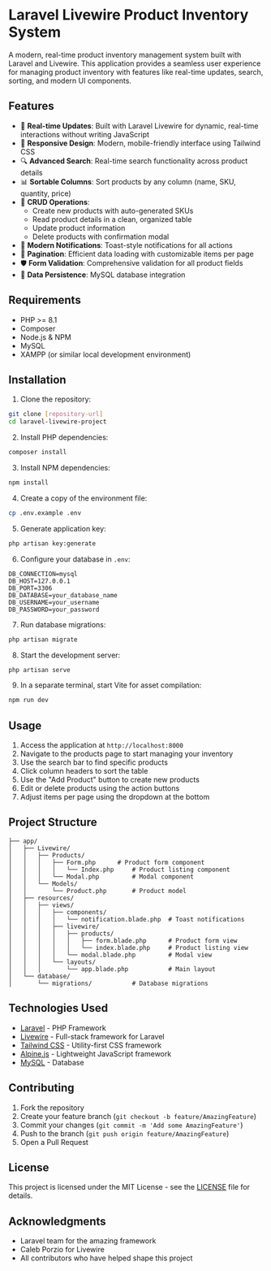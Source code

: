 # Laravel Livewire Product Inventory System

A modern, real-time product inventory management system built with Laravel and Livewire. This application provides a seamless user experience for managing product inventory with features like real-time updates, search, sorting, and modern UI components.

## Features

- 🚀 **Real-time Updates**: Built with Laravel Livewire for dynamic, real-time interactions without writing JavaScript
- 📱 **Responsive Design**: Modern, mobile-friendly interface using Tailwind CSS
- 🔍 **Advanced Search**: Real-time search functionality across product details
- 📊 **Sortable Columns**: Sort products by any column (name, SKU, quantity, price)
- 📝 **CRUD Operations**: 
  - Create new products with auto-generated SKUs
  - Read product details in a clean, organized table
  - Update product information
  - Delete products with confirmation modal
- 🔔 **Modern Notifications**: Toast-style notifications for all actions
- 🎯 **Pagination**: Efficient data loading with customizable items per page
- 🛡️ **Form Validation**: Comprehensive validation for all product fields
- 💾 **Data Persistence**: MySQL database integration

## Requirements

- PHP >= 8.1
- Composer
- Node.js & NPM
- MySQL
- XAMPP (or similar local development environment)

## Installation

1. Clone the repository:
```bash
git clone [repository-url]
cd laravel-livewire-project
```

2. Install PHP dependencies:
```bash
composer install
```

3. Install NPM dependencies:
```bash
npm install
```

4. Create a copy of the environment file:
```bash
cp .env.example .env
```

5. Generate application key:
```bash
php artisan key:generate
```

6. Configure your database in `.env`:
```env
DB_CONNECTION=mysql
DB_HOST=127.0.0.1
DB_PORT=3306
DB_DATABASE=your_database_name
DB_USERNAME=your_username
DB_PASSWORD=your_password
```

7. Run database migrations:
```bash
php artisan migrate
```

8. Start the development server:
```bash
php artisan serve
```

9. In a separate terminal, start Vite for asset compilation:
```bash
npm run dev
```

## Usage

1. Access the application at `http://localhost:8000`
2. Navigate to the products page to start managing your inventory
3. Use the search bar to find specific products
4. Click column headers to sort the table
5. Use the "Add Product" button to create new products
6. Edit or delete products using the action buttons
7. Adjust items per page using the dropdown at the bottom

## Project Structure

```
├── app/
│   ├── Livewire/
│   │   ├── Products/
│   │   │   ├── Form.php      # Product form component
│   │   │   │   └── Index.php     # Product listing component
│   │   │   └── Modal.php         # Modal component
│   │   └── Models/
│   │       └── Product.php       # Product model
│   ├── resources/
│   │   ├── views/
│   │   │   ├── components/
│   │   │   │   └── notification.blade.php  # Toast notifications
│   │   │   ├── livewire/
│   │   │   │   ├── products/
│   │   │   │   │   ├── form.blade.php      # Product form view
│   │   │   │   │   └── index.blade.php     # Product listing view
│   │   │   │   └── modal.blade.php         # Modal view
│   │   │   └── layouts/
│   │   │       └── app.blade.php           # Main layout
│   └── database/
│       └── migrations/           # Database migrations
```

## Technologies Used

- [Laravel](https://laravel.com/) - PHP Framework
- [Livewire](https://livewire.laravel.com/) - Full-stack framework for Laravel
- [Tailwind CSS](https://tailwindcss.com/) - Utility-first CSS framework
- [Alpine.js](https://alpinejs.dev/) - Lightweight JavaScript framework
- [MySQL](https://www.mysql.com/) - Database

## Contributing

1. Fork the repository
2. Create your feature branch (`git checkout -b feature/AmazingFeature`)
3. Commit your changes (`git commit -m 'Add some AmazingFeature'`)
4. Push to the branch (`git push origin feature/AmazingFeature`)
5. Open a Pull Request

## License

This project is licensed under the MIT License - see the [LICENSE](LICENSE) file for details.

## Acknowledgments

- Laravel team for the amazing framework
- Caleb Porzio for Livewire
- All contributors who have helped shape this project
